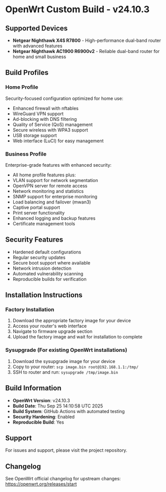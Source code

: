 # OpenWrt Custom Build - v24.10.3

## Supported Devices
- **Netgear Nighthawk X4S R7800** - High-performance dual-band router with advanced features
- **Netgear Nighthawk AC1900 R6900v2** - Reliable dual-band router for home and small business

## Build Profiles

### Home Profile
Security-focused configuration optimized for home use:
- Enhanced firewall with nftables
- WireGuard VPN support
- Ad-blocking with DNS filtering
- Quality of Service (QoS) management
- Secure wireless with WPA3 support
- USB storage support
- Web interface (LuCI) for easy management

### Business Profile
Enterprise-grade features with enhanced security:
- All home profile features plus:
- VLAN support for network segmentation
- OpenVPN server for remote access
- Network monitoring and statistics
- SNMP support for enterprise monitoring
- Load balancing and failover (mwan3)
- Captive portal support
- Print server functionality
- Enhanced logging and backup features
- Certificate management tools

## Security Features
- Hardened default configurations
- Regular security updates
- Secure boot support where available
- Network intrusion detection
- Automated vulnerability scanning
- Reproducible builds for verification

## Installation Instructions

### Factory Installation
1. Download the appropriate factory image for your device
2. Access your router's web interface
3. Navigate to firmware upgrade section
4. Upload the factory image and wait for installation to complete

### Sysupgrade (For existing OpenWrt installations)
1. Download the sysupgrade image for your device
2. Copy to your router: `scp image.bin root@192.168.1.1:/tmp/`
3. SSH to router and run: `sysupgrade /tmp/image.bin`

## Build Information
- **OpenWrt Version**: v24.10.3
- **Build Date**: Thu Sep 25 14:10:58 UTC 2025
- **Build System**: GitHub Actions with automated testing
- **Security Hardening**: Enabled
- **Reproducible Build**: Yes

## Support
For issues and support, please visit the project repository.

## Changelog
See OpenWrt official changelog for upstream changes: https://openwrt.org/releases/start
